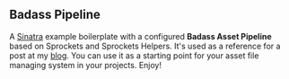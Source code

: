 ## Badass Pipeline

A [Sinatra](http://www.sinatrarb.com) example boilerplate with a configured **Badass Asset Pipeline** based on Sprockets and Sprockets Helpers. It's used as a reference for a post at my [blog](http://blog.javivelasco.com). You can use it as a starting point for your asset file managing system in your projects. Enjoy!
